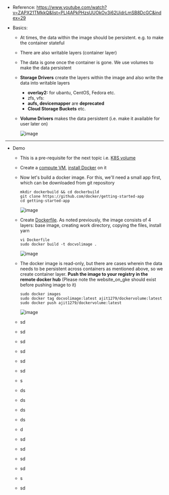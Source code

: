 - Reference: https://www.youtube.com/watch?v=ZAPX21TMkkQ&list=PLl4APkPHzsUUOkOv3i62UidrLmSB8DcGC&index=29

- Basics:
  - At times, the data within the image should be persistent. e.g. to make the container stateful
  - There are also writable layers (container layer)
  - The data is gone once the container is gone. We use volumes to make the data persistent
  - **Storage Drivers** create the layers within the image and also write the data into writable layers
    - **overlay2:** for ubantu, CentOS, Fedora etc.
    - zfs, vfs:
    - **aufs, devicemapper** are **deprecated**
    - **Cloud Storage Buckets** etc.
  - **Volume Drivers** makes the data persistent (i.e. make it available for user later on)

    ![image](https://github.com/user-attachments/assets/00e2442e-ca29-45fa-a9c9-ed0b4e52bfdb)

---------------------------------------------------
- Demo
  - This is a pre-requisite for the next topic i.e. [K8S volume](https://github.com/Ajit1279/GCP_Learning/blob/main/Docker_K8S/K8S/concepts/241021_K8S_Volume.md)

  - Create a [compute VM](https://github.com/Ajit1279/GCP_Learning/blob/main/Compute_VMs/createdockervm.sh), [install Docker](https://docs.docker.com/engine/install/debian/) on it

  - Now let's build a docker image. For this, we'll need a small app first, which can be downloaded from git repository

        mkdir dockerbuild && cd dockerbuild
        git clone https://github.com/docker/getting-started-app
        cd getting-started-app

      ![image](https://github.com/user-attachments/assets/1ec387f1-61e4-4f88-a836-a73710aa997a)


  - Create [Dockerfile](https://github.com/Ajit1279/GCP_Learning/blob/main/Docker_K8S/K8S/concepts/Dockerfile). As noted previously, the image consists of 4 layers: base image, creating work directory, copying the files, install yarn

        vi Dockerfile
        sudo docker build -t docvolimage .

      ![image](https://github.com/user-attachments/assets/95014402-4adc-4ba1-ae65-ce5c9f46a014)

        
  - The docker image is read-only, but there are cases wherein the data needs to be persistent across containers as mentioned above, so we create container layer. **Push the image to your registry in the remote docker hub** (Please note the website_on_gke should exist before pushing image to it)

        sudo docker images
        sudo docker tag docvolimage:latest ajit1279/dockervolume:latest
        sudo docker push ajit1279/dockervolume:latest

      ![image](https://github.com/user-attachments/assets/9c5bf0a5-65ae-47bb-81ed-58a39c32bec6)

  - sd
  - sd
  - sd
  - sd
  - sd
  - sd
  - s
  - ds
  - ds
  - ds
  - ds
  - d
  - sd
  - sd
  - sd
  - sd
  - s
  - sd  
 
